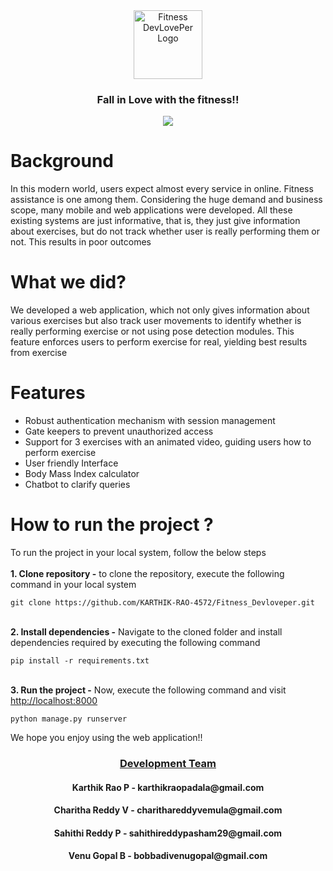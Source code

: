 <div align="center">
  <a href="#"><picture>
    <img alt="Fitness DevLovePer Logo" src="https://drive.google.com/thumbnail?id=1zjwG8pG1dTsOz0pnoAnjFGDGu9kXftoh" height="110" style="max-width: 100%;">
  </picture></a>

### Fall in Love with the fitness!!

![](https://i.ibb.co/sJ7RhGG/image-41.png)

</div>

# Background
In this modern world, users expect almost every service in online. Fitness assistance is one among them. Considering the huge demand and business scope, many mobile and web applications were developed. All these existing systems are just informative, that is, they just give information about exercises, but do not track whether user is really performing them or not. This results in poor outcomes

# What we did?
We developed a web application, which not only gives information about various exercises but also track user movements to identify whether is really performing exercise or not using pose detection modules. This feature enforces users to perform exercise for real, yielding best results from exercise

# Features
- Robust authentication mechanism with session management
- Gate keepers to prevent unauthorized access
- Support for 3 exercises with an animated video, guiding users how to perform exercise
- User friendly Interface
- Body Mass Index calculator
- Chatbot to clarify queries

# How to run the project ?
To run the project in your local system, follow the below steps\
\
**1. Clone repository -** to clone the repository, execute the following command in your local system
```
git clone https://github.com/KARTHIK-RAO-4572/Fitness_Devloveper.git
```
\
**2. Install dependencies -** Navigate to the cloned folder and install dependencies required by executing the following command
```
pip install -r requirements.txt
```
\
**3. Run the project -** Now, execute the following command and visit [http://localhost:8000](http://localhost:8000)
```
python manage.py runserver
```

<div align="center>
<h3 style="text-align:center;">We hope you enjoy using the web application!!</h3>

<h3 style="text-align:center;"><u>Development Team</u></h3>
<h4 style="text-align:center;">Karthik Rao P - karthikraopadala@gmail.com</h4>
<h4 style="text-align:center;">Charitha Reddy V - charithareddyvemula@gmail.com</h4>
<h4 style="text-align:center;">Sahithi Reddy P - sahithireddypasham29@gmail.com</h4>
<h4 style="text-align:center;">Venu Gopal B - bobbadivenugopal@gmail.com</h4>
</div>